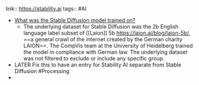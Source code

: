 link:: https://stability.ai
tags:: #AI

- [What was the Stable Diffusion model trained on?](https://stability.ai/faq)
	- The underlying dataset for Stable Diffusion was the 2b English language label subset of [[Laion]] 5b https://laion.ai/blog/laion-5b/, ==a general crawl of the internet created by the German charity LAION==. The CompVis team at the University of Heidelberg trained the model in compliance with German law. The underlying dataset was not filtered to exclude or include any specific group.
- LATER Fix this to have an entry for Stability AI separate from Stable Diffusion #Processing
-